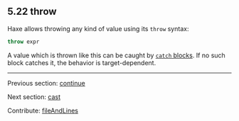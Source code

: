 ## 5.22 throw

Haxe allows throwing any kind of value using its `throw` syntax:

```haxe
throw expr
```

A value which is thrown like this can be caught by [`catch` blocks](expression-try-catch.md). If no such block catches it, the behavior is target-dependent.

---

Previous section: [continue](expression-continue.md)

Next section: [cast](expression-cast.md)

Contribute: [fileAndLines](https://github.com/HaxeFoundation/HaxeManual/blob/master/05-expressions.tex#L397-397)